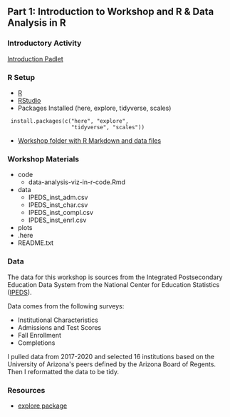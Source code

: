 ## Part 1: Introduction to Workshop and R & Data Analysis in R 

### Introductory Activity

[Introduction Padlet](https://padlet.com/jschilling_ccs/air_R_intro)


### R Setup
- [R](https://www.r-project.org/)
- [RStudio](https://www.rstudio.com/)
- Packages Installed (here, explore, tidyverse, scales)
 ```
  install.packages(c("here", "explore", 
                     "tidyverse", "scales"))
 ```
- [Workshop folder with R Markdown and data files](https://github.com/jennschilling/data-analysis-viz-in-R/tree/main/air-workshop-materials)

### Workshop Materials
- code
  - data-analysis-viz-in-r-code.Rmd
- data
  - IPEDS_inst_adm.csv
  - IPEDS_inst_char.csv
  - IPEDS_inst_compl.csv
  - IPDES_inst_enrl.csv
- plots
- .here
- README.txt

### Data
The data for this workshop is sources from the Integrated Postsecondary Education Data System from the National Center for Education Statistics ([IPEDS](https://nces.ed.gov/ipeds/use-the-data)).

Data comes from the following surveys:
- Institutional Characteristics
- Admissions and Test Scores
- Fall Enrollment
- Completions

I pulled data from 2017-2020 and selected 16 institutions based on the University of Arizona's peers defined by the Arizona Board of Regents. Then I reformatted the data to be tidy. 

### Resources

- [explore package](https://github.com/rolkra/explore)
